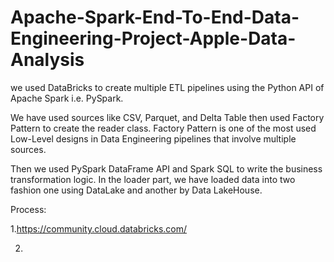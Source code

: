# Apache-Spark-End-To-End-Data-Engineering-Project-Apple-Data-Analysis
we used DataBricks to create multiple ETL pipelines using the Python API of Apache Spark i.e. PySpark.

We have used sources like CSV, Parquet, and Delta Table then used Factory Pattern to create the reader class. Factory Pattern is one of the most used Low-Level designs in Data Engineering pipelines that involve multiple sources.

Then we used PySpark DataFrame API and Spark SQL to write the business transformation logic. In the loader part, we have loaded data into two fashion one using DataLake and another by Data LakeHouse. 

Process:

1.https://community.cloud.databricks.com/

2.
